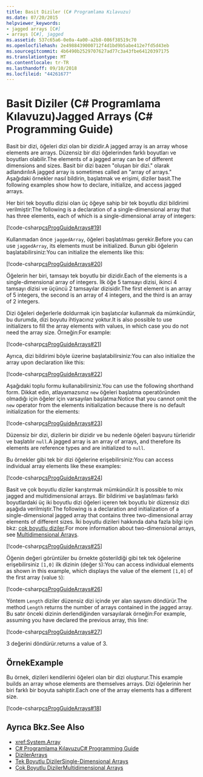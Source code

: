 ```yaml
---
title: Basit Diziler (C# Programlama Kılavuzu)
ms.date: 07/20/2015
helpviewer_keywords:
- jagged arrays [C#]
- arrays [C#], jagged
ms.assetid: 537c65a6-0e0a-4a00-a2b8-086f38519c70
ms.openlocfilehash: 2e4988439000712f4d1bd9b5abe412e7fd5d43eb
ms.sourcegitcommit: 4b6490b2529707627ad77c3a43fbe64120397175
ms.translationtype: MT
ms.contentlocale: tr-TR
ms.lasthandoff: 09/10/2018
ms.locfileid: "44261677"
---
```

# <a name="jagged-arrays-c-programming-guide"></a><span data-ttu-id="4da99-102">Basit Diziler (C# Programlama Kılavuzu)</span><span class="sxs-lookup"><span data-stu-id="4da99-102">Jagged Arrays (C# Programming Guide)</span></span>

<span data-ttu-id="4da99-103">Basit bir dizi, öğeleri dizi olan bir dizidir.</span><span class="sxs-lookup"><span data-stu-id="4da99-103">A jagged array is an array whose elements are arrays.</span></span> <span data-ttu-id="4da99-104">Düzensiz bir dizi öğelerinden farklı boyutları ve boyutları olabilir.</span><span class="sxs-lookup"><span data-stu-id="4da99-104">The elements of a jagged array can be of different dimensions and sizes.</span></span> <span data-ttu-id="4da99-105">Basit bir dizi bazen "oluşan bir dizi." olarak adlandırılır</span><span class="sxs-lookup"><span data-stu-id="4da99-105">A jagged array is sometimes called an "array of arrays."</span></span> <span data-ttu-id="4da99-106">Aşağıdaki örnekler nasıl bildirin, başlatmak ve erişimi, diziler basit.</span><span class="sxs-lookup"><span data-stu-id="4da99-106">The following examples show how to declare, initialize, and access jagged arrays.</span></span>  
  
 <span data-ttu-id="4da99-107">Her biri tek boyutlu dizisi olan üç öğeye sahip bir tek boyutlu dizi bildirimi verilmiştir:</span><span class="sxs-lookup"><span data-stu-id="4da99-107">The following is a declaration of a single-dimensional array that has three elements, each of which is a single-dimensional array of integers:</span></span>  
  
 [!code-csharp[csProgGuideArrays#19](../../../csharp/programming-guide/arrays/codesnippet/CSharp/jagged-arrays_1.cs)]  
  
 <span data-ttu-id="4da99-108">Kullanmadan önce `jaggedArray`, öğeleri başlatılması gerekir.</span><span class="sxs-lookup"><span data-stu-id="4da99-108">Before you can use `jaggedArray`, its elements must be initialized.</span></span> <span data-ttu-id="4da99-109">Bunun gibi öğelerin başlatabilirsiniz:</span><span class="sxs-lookup"><span data-stu-id="4da99-109">You can initialize the elements like this:</span></span>  
  
 [!code-csharp[csProgGuideArrays#20](../../../csharp/programming-guide/arrays/codesnippet/CSharp/jagged-arrays_2.cs)]  
  
 <span data-ttu-id="4da99-110">Öğelerin her biri, tamsayı tek boyutlu bir dizidir.</span><span class="sxs-lookup"><span data-stu-id="4da99-110">Each of the elements is a single-dimensional array of integers.</span></span> <span data-ttu-id="4da99-111">İlk öğe 5 tamsayı dizisi, ikinci 4 tamsayı dizisi ve üçüncü 2 tamsayılar dizisidir.</span><span class="sxs-lookup"><span data-stu-id="4da99-111">The first element is an array of 5 integers, the second is an array of 4 integers, and the third is an array of 2 integers.</span></span>  
  
 <span data-ttu-id="4da99-112">Dizi öğeleri değerlerle doldurmak için başlatıcılar kullanmak da mümkündür, bu durumda, dizi boyutu ihtiyacınız yoktur.</span><span class="sxs-lookup"><span data-stu-id="4da99-112">It is also possible to use initializers to fill the array elements with values, in which case you do not need the array size.</span></span> <span data-ttu-id="4da99-113">Örneğin:</span><span class="sxs-lookup"><span data-stu-id="4da99-113">For example:</span></span>  
  
 [!code-csharp[csProgGuideArrays#21](../../../csharp/programming-guide/arrays/codesnippet/CSharp/jagged-arrays_3.cs)]  
  
 <span data-ttu-id="4da99-114">Ayrıca, dizi bildirimi böyle üzerine başlatabilirsiniz:</span><span class="sxs-lookup"><span data-stu-id="4da99-114">You can also initialize the array upon declaration like this:</span></span>  
  
 [!code-csharp[csProgGuideArrays#22](../../../csharp/programming-guide/arrays/codesnippet/CSharp/jagged-arrays_4.cs)]  
  
 <span data-ttu-id="4da99-115">Aşağıdaki toplu formu kullanabilirsiniz.</span><span class="sxs-lookup"><span data-stu-id="4da99-115">You can use the following shorthand form.</span></span> <span data-ttu-id="4da99-116">Dikkat edin, atlayamazsınız `new` öğeleri başlatma operatöründen olmadığı için öğeler için varsayılan başlatma:</span><span class="sxs-lookup"><span data-stu-id="4da99-116">Notice that you cannot omit the `new` operator from the elements initialization because there is no default initialization for the elements:</span></span>  
  
 [!code-csharp[csProgGuideArrays#23](../../../csharp/programming-guide/arrays/codesnippet/CSharp/jagged-arrays_5.cs)]  
  
 <span data-ttu-id="4da99-117">Düzensiz bir dizi, dizilerin bir dizidir ve bu nedenle öğeleri başvuru türleridir ve başlatılır `null`.</span><span class="sxs-lookup"><span data-stu-id="4da99-117">A jagged array is an array of arrays, and therefore its elements are reference types and are initialized to `null`.</span></span>  
  
 <span data-ttu-id="4da99-118">Bu örnekler gibi tek bir dizi öğelerine erişebilirsiniz:</span><span class="sxs-lookup"><span data-stu-id="4da99-118">You can access individual array elements like these examples:</span></span>  
  
 [!code-csharp[csProgGuideArrays#24](../../../csharp/programming-guide/arrays/codesnippet/CSharp/jagged-arrays_6.cs)]  
  
 <span data-ttu-id="4da99-119">Basit ve çok boyutlu diziler karıştırmak mümkündür.</span><span class="sxs-lookup"><span data-stu-id="4da99-119">It is possible to mix jagged and multidimensional arrays.</span></span> <span data-ttu-id="4da99-120">Bir bildirimi ve başlatılması farklı boyutlardaki üç iki boyutlu dizi öğeleri içeren tek boyutlu bir düzensiz dizi aşağıda verilmiştir.</span><span class="sxs-lookup"><span data-stu-id="4da99-120">The following is a declaration and initialization of a single-dimensional jagged array that contains three two-dimensional array elements of different sizes.</span></span> <span data-ttu-id="4da99-121">İki boyutlu dizileri hakkında daha fazla bilgi için bkz: [çok boyutlu diziler](../../../csharp/programming-guide/arrays/multidimensional-arrays.md).</span><span class="sxs-lookup"><span data-stu-id="4da99-121">For more information about two-dimensional arrays, see [Multidimensional Arrays](../../../csharp/programming-guide/arrays/multidimensional-arrays.md).</span></span>  
  
 [!code-csharp[csProgGuideArrays#25](../../../csharp/programming-guide/arrays/codesnippet/CSharp/jagged-arrays_7.cs)]  
  
 <span data-ttu-id="4da99-122">Öğenin değeri görüntüler bu örnekte gösterildiği gibi tek tek öğelerine erişebilirsiniz `[1,0]` ilk dizinin (değer `5`):</span><span class="sxs-lookup"><span data-stu-id="4da99-122">You can access individual elements as shown in this example, which displays the value of the element `[1,0]` of the first array (value `5`):</span></span>  
  
 [!code-csharp[csProgGuideArrays#26](../../../csharp/programming-guide/arrays/codesnippet/CSharp/jagged-arrays_8.cs)]  
  
 <span data-ttu-id="4da99-123">Yöntem `Length` diziler düzensiz dizi içinde yer alan sayısını döndürür.</span><span class="sxs-lookup"><span data-stu-id="4da99-123">The method `Length` returns the number of arrays contained in the jagged array.</span></span> <span data-ttu-id="4da99-124">Bu satır önceki dizinin derlendiğinden varsayılarak örneğin:</span><span class="sxs-lookup"><span data-stu-id="4da99-124">For example, assuming you have declared the previous array, this line:</span></span>  
  
 [!code-csharp[csProgGuideArrays#27](../../../csharp/programming-guide/arrays/codesnippet/CSharp/jagged-arrays_9.cs)]  
  
 <span data-ttu-id="4da99-125">3 değerini döndürür.</span><span class="sxs-lookup"><span data-stu-id="4da99-125">returns a value of 3.</span></span>  
  
## <a name="example"></a><span data-ttu-id="4da99-126">Örnek</span><span class="sxs-lookup"><span data-stu-id="4da99-126">Example</span></span>

 <span data-ttu-id="4da99-127">Bu örnek, dizileri kendilerini öğeleri olan bir dizi oluşturur.</span><span class="sxs-lookup"><span data-stu-id="4da99-127">This example builds an array whose elements are themselves arrays.</span></span> <span data-ttu-id="4da99-128">Dizi öğelerinin her biri farklı bir boyuta sahiptir.</span><span class="sxs-lookup"><span data-stu-id="4da99-128">Each one of the array elements has a different size.</span></span>  
  
 [!code-csharp[csProgGuideArrays#18](../../../csharp/programming-guide/arrays/codesnippet/CSharp/jagged-arrays_10.cs)]  
  
## <a name="see-also"></a><span data-ttu-id="4da99-129">Ayrıca Bkz.</span><span class="sxs-lookup"><span data-stu-id="4da99-129">See Also</span></span>

- <xref:System.Array>  
- [<span data-ttu-id="4da99-130">C# Programlama Kılavuzu</span><span class="sxs-lookup"><span data-stu-id="4da99-130">C# Programming Guide</span></span>](../../../csharp/programming-guide/index.md)  
- [<span data-ttu-id="4da99-131">Diziler</span><span class="sxs-lookup"><span data-stu-id="4da99-131">Arrays</span></span>](../../../csharp/programming-guide/arrays/index.md)  
- [<span data-ttu-id="4da99-132">Tek Boyutlu Diziler</span><span class="sxs-lookup"><span data-stu-id="4da99-132">Single-Dimensional Arrays</span></span>](../../../csharp/programming-guide/arrays/single-dimensional-arrays.md)  
- [<span data-ttu-id="4da99-133">Çok Boyutlu Diziler</span><span class="sxs-lookup"><span data-stu-id="4da99-133">Multidimensional Arrays</span></span>](../../../csharp/programming-guide/arrays/multidimensional-arrays.md)
